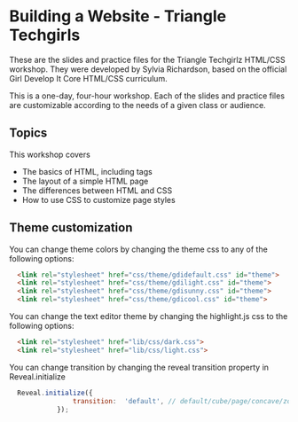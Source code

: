# Building a Website - Triangle Techgirls

These are the slides and practice files for the Triangle Techgirlz HTML/CSS workshop. They were developed by Sylvia Richardson, based on the official Girl Develop It Core HTML/CSS curriculum. 

This is a one-day, four-hour workshop. Each of the slides and practice files are customizable according to the needs of a given class or audience.

## Topics
This workshop covers
* The basics of HTML, including tags
* The layout of a simple HTML page
* The differences between HTML and CSS
* How to use CSS to customize page styles

## Theme customization

You can change theme colors by changing the theme css to any of the following options:
```html
  <link rel="stylesheet" href="css/theme/gdidefault.css" id="theme">
  <link rel="stylesheet" href="css/theme/gdilight.css" id="theme">
  <link rel="stylesheet" href="css/theme/gdisunny.css" id="theme">
  <link rel="stylesheet" href="css/theme/gdicool.css" id="theme">
```
You can change the text editor theme by changing the highlight.js css to the following options:
```html
  <link rel="stylesheet" href="lib/css/dark.css">
  <link rel="stylesheet" href="lib/css/light.css">
```
You can change transition by changing the reveal transition property in Reveal.initialize
```javascript
  Reveal.initialize({
  				transition:  'default', // default/cube/page/concave/zoom/linear/none
  			});
```
